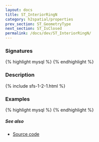 ```yaml
---
layout: docs
title: ST_InteriorRingN
category: h2spatial/properties
prev_section: ST_GeometryType
next_section: ST_IsClosed
permalink: /docs/dev/ST_InteriorRingN/
---
```


### Signatures

{% highlight mysql %}
{% endhighlight %}

### Description



{% include sfs-1-2-1.html %}

### Examples

{% highlight mysql %}
{% endhighlight %}

##### See also

* [Source code](https://github.com/irstv/H2GIS/blob/master/h2spatial/src/main/java/org/h2gis/h2spatial/internal/function/spatial/properties/ST_InteriorRingN.java)
